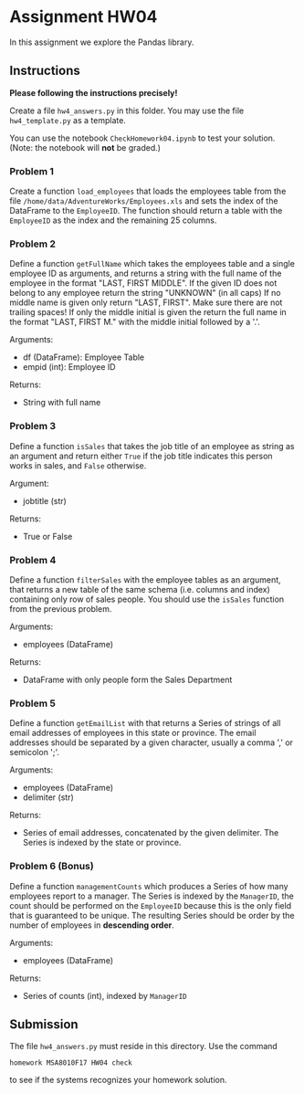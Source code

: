 # Assignment HW04
In this assignment we explore the Pandas library.

## Instructions
**Please following the instructions precisely!**

Create a file `hw4_answers.py` in this folder. You may use the file `hw4_template.py` as a template.

You can use the notebook `CheckHomework04.ipynb` to test your solution. (Note: the notebook will **not** be graded.)

### Problem 1
Create a function `load_employees` that loads the employees table from
the file  `/home/data/AdventureWorks/Employees.xls` and sets the index of the DataFrame to the `EmployeeID`. The function should return a table with the `EmployeeID` as the index and the remaining 25 columns.

### Problem 2
Define a function `getFullName` which takes the employees table and a single employee ID as arguments, and returns a string with the full name of the employee in the format "LAST, FIRST MIDDLE".
If the given ID does not belong to any employee return the string "UNKNOWN" (in all caps)
If no middle name is given only return "LAST, FIRST". Make sure there are not trailing spaces!
If only the middle initial is given the return the full name in the format "LAST, FIRST M." with the middle initial followed by a '.'.

Arguments:
- df (DataFrame): Employee Table
- empid (int):  Employee ID

Returns:
- String with full name

### Problem 3
Define a function `isSales` that takes the job title of an employee as string as an argument and return either `True` if the job title indicates this person works in sales, and `False` otherwise.

Argument:
- jobtitle (str)

Returns:
- True or False


### Problem 4
Define a function `filterSales` with the employee tables as an argument, that returns a new table of the same schema (i.e. columns and index) containing only row of sales people. You should use the `isSales` function from the previous problem.

Arguments:
- employees (DataFrame)

Returns:
- DataFrame with only people form the Sales Department


### Problem 5
Define a function `getEmailList` with that returns a Series of strings of all email addresses of employees in this state or province. The email addresses should be separated by a given character, usually a comma ',' or semicolon ';'.

Arguments:
- employees (DataFrame)
- delimiter (str)

Returns:
- Series of email addresses, concatenated by the given delimiter. The Series is indexed by the state or province.


### Problem 6 (Bonus)
Define a function `managementCounts` which produces a Series of how many employees report to a manager. The Series is indexed by the `ManagerID`, the count should be performed on the `EmployeeID` because this is the only field that is guaranteed to be unique. The resulting Series should be order by the number of employees in **descending order**.

Arguments:
- employees (DataFrame)

Returns:
- Series of counts (int), indexed by `ManagerID`

## Submission
The file `hw4_answers.py` must reside in this directory. Use the command

```homework MSA8010F17 HW04 check```

to see if the systems recognizes your homework solution.
